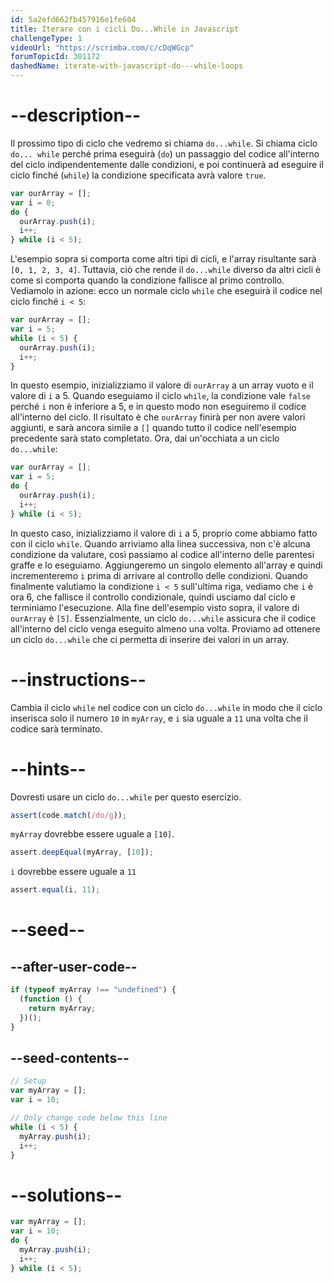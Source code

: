 ```yaml
---
id: 5a2efd662fb457916e1fe604
title: Iterare con i cicli Do...While in Javascript
challengeType: 1
videoUrl: "https://scrimba.com/c/cDqWGcp"
forumTopicId: 301172
dashedName: iterate-with-javascript-do---while-loops
---
```


# --description--

Il prossimo tipo di ciclo che vedremo si chiama `do...while`. Si chiama ciclo `do... while` perché prima eseguirà (`do`) un passaggio del codice all'interno del ciclo indipendentemente dalle condizioni, e poi continuerà ad eseguire il ciclo finché (`while`) la condizione specificata avrà valore `true`.

```js
var ourArray = [];
var i = 0;
do {
  ourArray.push(i);
  i++;
} while (i < 5);
```

L'esempio sopra si comporta come altri tipi di cicli, e l'array risultante sarà `[0, 1, 2, 3, 4]`. Tuttavia, ciò che rende il `do...while` diverso da altri cicli è come si comporta quando la condizione fallisce al primo controllo. Vediamolo in azione: ecco un normale ciclo `while` che eseguirà il codice nel ciclo finché `i < 5`:

```js
var ourArray = [];
var i = 5;
while (i < 5) {
  ourArray.push(i);
  i++;
}
```

In questo esempio, inizializziamo il valore di `ourArray` a un array vuoto e il valore di `i` a 5. Quando eseguiamo il ciclo `while`, la condizione vale `false` perché `i` non è inferiore a 5, e in questo modo non eseguiremo il codice all'interno del ciclo. Il risultato è che `ourArray` finirà per non avere valori aggiunti, e sarà ancora simile a `[]` quando tutto il codice nell'esempio precedente sarà stato completato. Ora, dai un'occhiata a un ciclo `do...while`:

```js
var ourArray = [];
var i = 5;
do {
  ourArray.push(i);
  i++;
} while (i < 5);
```

In questo caso, inizializziamo il valore di `i` a 5, proprio come abbiamo fatto con il ciclo `while`. Quando arriviamo alla linea successiva, non c'è alcuna condizione da valutare, così passiamo al codice all'interno delle parentesi graffe e lo eseguiamo. Aggiungeremo un singolo elemento all'array e quindi incrementeremo `i` prima di arrivare al controllo delle condizioni. Quando finalmente valutiamo la condizione `i < 5` sull'ultima riga, vediamo che `i` è ora 6, che fallisce il controllo condizionale, quindi usciamo dal ciclo e terminiamo l'esecuzione. Alla fine dell'esempio visto sopra, il valore di `ourArray` è `[5]`. Essenzialmente, un ciclo `do...while` assicura che il codice all'interno del ciclo venga eseguito almeno una volta. Proviamo ad ottenere un ciclo `do...while` che ci permetta di inserire dei valori in un array.

# --instructions--

Cambia il ciclo `while` nel codice con un ciclo `do...while` in modo che il ciclo inserisca solo il numero `10` in `myArray`, e `i` sia uguale a `11` una volta che il codice sarà terminato.

# --hints--

Dovresti usare un ciclo `do...while` per questo esercizio.

```js
assert(code.match(/do/g));
```

`myArray` dovrebbe essere uguale a `[10]`.

```js
assert.deepEqual(myArray, [10]);
```

`i` dovrebbe essere uguale a `11`

```js
assert.equal(i, 11);
```

# --seed--

## --after-user-code--

```js
if (typeof myArray !== "undefined") {
  (function () {
    return myArray;
  })();
}
```

## --seed-contents--

```js
// Setup
var myArray = [];
var i = 10;

// Only change code below this line
while (i < 5) {
  myArray.push(i);
  i++;
}
```

# --solutions--

```js
var myArray = [];
var i = 10;
do {
  myArray.push(i);
  i++;
} while (i < 5);
```
